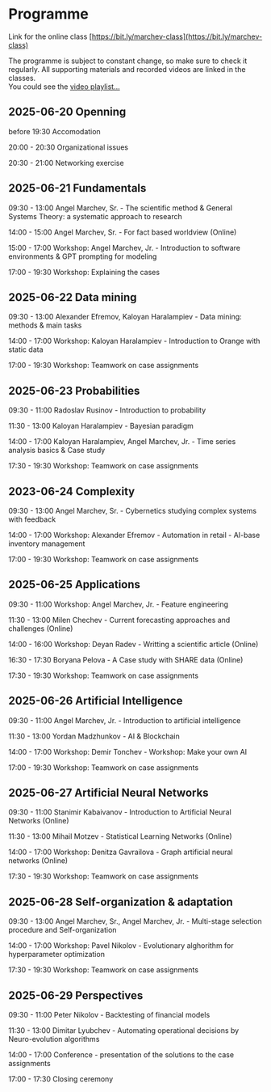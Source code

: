 # Programme  

Link for the online class [https://bit.ly/marchev-class](https://bit.ly/marchev-class)

The programme is subject to constant change, so make sure to check it regularly. All supporting materials and recorded videos are linked in the classes.  
You could see the [video playlist...](https://www.youtube.com/playlist?list=PLX9ryRl9v7BC72Zt6m_PoPJWU2zEHnvYN)  

<!-- PLease, leave constructive feedback for each lector by filling in this anonymous form: [https://bit.ly/marchev-feedback](https://bit.ly/marchev-feedback)-->

## **2025-06-20 Openning**  
  before 19:30 Accomodation   
  
<a/>  

  20:00 - 20:30 Organizational issues  
  
<a/>  

  20:30 - 21:00 Networking exercise  


## **2025-06-21 Fundamentals**  
  09:30 - 13:00 Angel Marchev, Sr. - The scientific method & General Systems Theory: a systematic approach to research  

<!--  * [video](https://www.youtube.com/playlist?list=PLX9ryRl9v7BC72Zt6m_PoPJWU2zEHnvYN)
* [materials](marchev-sr/readme.md)-->   

<a/>  

  14:00 - 15:00 Angel Marchev, Sr. - For fact based worldview (Online)  
  <!-- * [video](https://www.youtube.com/playlist?list=PLX9ryRl9v7BADKVQBPdSUZoJrN2yONVnd)
  * [materials](marchev-sr/readme.md) -->   

<a/>  

  15:00 - 17:00 Workshop: Angel Marchev, Jr. - Introduction to software environments & GPT prompting for modeling  
  <!-- * [video](https://www.youtube.com/playlist?list=PLX9ryRl9v7BADKVQBPdSUZoJrN2yONVnd)
  * [materials](marchev-jr/readme.md) -->    

<a/>  

17:00 - 19:30 Workshop: Explaining the cases    
  

## **2025-06-22 Data mining**  
  09:30 - 13:00 Alexander Efremov, Kaloyan Haralampiev - Data mining: methods & main tasks  
  <!-- * [video](https://www.youtube.com/playlist?list=PLX9ryRl9v7BADKVQBPdSUZoJrN2yONVnd)
  * [materials](efremov/readme.md) -->   
<a/>  

  14:00 - 17:00 Workshop: Kaloyan Haralampiev - Introduction to Orange with static data  
  <!-- * [video](https://www.youtube.com/playlist?list=PLX9ryRl9v7BADKVQBPdSUZoJrN2yONVnd)
  * [materials](haralampiev/readme.md) -->   
<a/>  

  17:00 - 19:30 Workshop: Teamwork on case assignments  
  

## **2025-06-23 Probabilities**  
  09:30 - 11:00 Radoslav Rusinov - Introduction to probability  
  <!-- * [video](https://www.youtube.com/playlist?list=PLX9ryRl9v7BADKVQBPdSUZoJrN2yONVnd)
  * [materials](spasova/readme.md) -->   
<a/>

  11:30 - 13:00 Kaloyan Haralampiev - Bayesian paradigm  
  <!-- * [video](https://www.youtube.com/playlist?list=PLX9ryRl9v7BADKVQBPdSUZoJrN2yONVnd)
  * [materials](rusinov/readme.md) -->   
<a/>  

   14:00 - 17:00 Kaloyan Haralampiev, Angel Marchev, Jr. - Time series analysis basics & Case study   
   <!-- * [video](https://www.youtube.com/playlist?list=PLX9ryRl9v7BADKVQBPdSUZoJrN2yONVnd)
   * [materials](marchev-jr/readme.md) -->   

<a/>  

  17:30 - 19:30 Workshop: Teamwork on case assignments  
  

## **2023-06-24 Complexity**  
  09:30 - 13:00 Angel Marchev, Sr. - Cybernetics studying complex systems with feedback  
  <!-- * [video](https://www.youtube.com/playlist?list=PLX9ryRl9v7BADKVQBPdSUZoJrN2yONVnd)
  * [materials](marchev-sr/readme.md) -->   
<a/>  

  14:00 - 17:00 Workshop: Alexander Efremov - Automation in retail - AI-base inventory management      
  <!-- * [video](https://www.youtube.com/playlist?list=PLX9ryRl9v7BADKVQBPdSUZoJrN2yONVnd)
  * [materials](radev/readme.md) -->   
<a/>  

  17:00 - 19:30 Workshop: Teamwork on case assignments  


## **2025-06-25 Applications**  

  09:30 - 11:00 Workshop: Angel Marchev, Jr. - Feature engineering  
  <!-- * [video](https://www.youtube.com/playlist?list=PLX9ryRl9v7BADKVQBPdSUZoJrN2yONVnd)
  * [materials](marchev-jr/readme.md) -->   
<a/>  

  11:30 - 13:00 Milen Chechev - Current forecasting approaches and challenges (Online)  
  <!--  * [video](https://www.youtube.com/playlist?list=PLX9ryRl9v7BADKVQBPdSUZoJrN2yONVnd)
  * [materials](chechev/readme.md) -->   
<a/>  

  14:00 - 16:00 Workshop: Deyan Radev - Writting a scientific article (Online)      
  <!-- * [video](https://www.youtube.com/playlist?list=PLX9ryRl9v7BADKVQBPdSUZoJrN2yONVnd)
  * [materials](radev/readme.md) -->   
<a/>  

  16:30 - 17:30 Boryana Pelova - A Case study with SHARE data (Online)      
  <!-- * [video](https://www.youtube.com/playlist?list=PLX9ryRl9v7BADKVQBPdSUZoJrN2yONVnd)
  * [materials](radev/readme.md) -->   
<a/>  

  17:30 - 19:30 Workshop: Teamwork on case assignments  


## **2025-06-26 Artificial Intelligence**  
  09:30 - 11:00 Angel Marchev, Jr. - Introduction to artificial intelligence    
  <!-- * [video](https://www.youtube.com/playlist?list=PLX9ryRl9v7BADKVQBPdSUZoJrN2yONVnd)
  * [materials](marchev-jr/readme.md) -->   
<a/>  

  11:30 - 13:00 Yordan Madzhunkov - AI & Blockchain  
  <!-- Laura Tolosi - LLMs & NLP (Online)   
  * [video](https://www.youtube.com/playlist?list=PLX9ryRl9v7BADKVQBPdSUZoJrN2yONVnd)
  * [materials](tolosi/readme.md) -->   
<a/>  

  14:00 - 17:00 Workshop: Demir Tonchev - Workshop: Make your own AI      
  <!-- * [video](https://www.youtube.com/playlist?list=PLX9ryRl9v7BADKVQBPdSUZoJrN2yONVnd)
  * [materials](tonchev/readme.md) -->   
<a/>  

  17:00 - 19:30 Workshop: Teamwork on case assignments  



## **2025-06-27 Artificial Neural Networks**  
  09:30 - 11:00 Stanimir Kabaivanov - Introduction to Artificial Neural Networks (Online)  
  <!-- * [video](https://www.youtube.com/playlist?list=PLX9ryRl9v7BADKVQBPdSUZoJrN2yONVnd)
  * [materials](kabaivanov/readme.md) -->   
<a/>  

  11:30 - 13:00 Mihail Motzev - Statistical Learning Networks (Online)  
  <!-- * [video](https://www.youtube.com/playlist?list=PLX9ryRl9v7BADKVQBPdSUZoJrN2yONVnd)
  * [materials](motzev/readme.md) -->   
<a/>  

  14:00 - 17:00 Workshop: Denitza Gavrailova - Graph artificial neural networks (Online)  
  <!-- * [video](https://www.youtube.com/playlist?list=PLX9ryRl9v7BADKVQBPdSUZoJrN2yONVnd)
  * [materials](marinov/readme.md) -->   
<a/>  

  17:30 - 19:30 Workshop: Teamwork on case assignments  

  
  
## **2025-06-28 Self-organization & adaptation**  
  09:30 - 13:00 Angel Marchev, Sr., Angel Marchev, Jr. - Multi-stage selection procedure and Self-organization   
  <!-- * [video](https://www.youtube.com/playlist?list=PLX9ryRl9v7BADKVQBPdSUZoJrN2yONVnd)
  * [materials](marchev-sr/readme.md) -->   
<a/>  

  14:00 - 17:00 Workshop: Pavel Nikolov - Evolutionary alghorithm for hyperparameter optimization  
  <!-- * [video](https://www.youtube.com/playlist?list=PLX9ryRl9v7BADKVQBPdSUZoJrN2yONVnd)
  * [materials](nikolov-pa/readme.md) -->   
<a/>  

  17:30 - 19:30 Workshop: Teamwork on case assignments    

  
## **2025-06-29 Perspectives**  
  09:30 - 11:00 Peter Nikolov - Backtesting of financial models   
  <!-- Sergey Vichev - RAGSQL: the concept    
  * [video](https://www.youtube.com/playlist?list=PLX9ryRl9v7BADKVQBPdSUZoJrN2yONVnd)
  * [materials](vichev/readme.md) -->   
<a/>  

   11:30 - 13:00 Dimitar Lyubchev - Automating operational decisions by Neuro-evolution algorithms   
  <!-- * [video](https://www.youtube.com/playlist?list=PLX9ryRl9v7BADKVQBPdSUZoJrN2yONVnd)
  * [materials](pelova/readme.md) -->  
<a/>  

<!--
  11:30 - 13:00 TBD  
  Nikolay Dimitrov - FetchAI: AI + Crypto (Online)   
  * [video](https://www.youtube.com/playlist?list=PLX9ryRl9v7BADKVQBPdSUZoJrN2yONVnd)  
  * [materials](dimitrov/readme.md)   
<a/>  
  -->  
  
  14:00 - 17:00 Conference - presentation of the solutions to the case assignments   
  <!-- * [video](https://www.youtube.com/playlist?list=PLX9ryRl9v7BADKVQBPdSUZoJrN2yONVnd)
  * [solution 1](cases/solution1/readme.md)  
  * [solution 2](cases/solution2/readme.md)  
  * [solution 3](cases/solution3/readme.md)  
  * [solution 4](cases/solution4/readme.md) -->    
<a/>  

  17:00 - 17:30 Closing ceremony  

<!--
## **2023-07-14 Openning**  
  before 18:30 Accomodation   
  18:30 - 19:30 Organizational issues  
  19:30 - 21:00 Networking exercise  


## **2023-07-15 Fundamentals**  
  09:30 - 13:00 Angel Marchev, Sr. - The scientific method & General Systems Theory: a systematic approach to research (Online)  
* [video1](https://youtu.be/e_wryWsMWoU)  
* [video2](https://youtu.be/YUiE8bRN2xA)  
  
<a/>  

  14:00 - 17:00 Workshop: Angel Marchev, Jr. - Introduction to software environments for modeling  
* [materials](marchev/readme.md)  
* [video](https://youtu.be/ZBoLs0D8bWw)  
  
<a/>  

17:00 - 19:30 Workshop: Explaining the cases    
  

## **2023-07-16 Fundamentals**  
  09:30 - 13:00 Angel Marchev, Sr. - Cybernetics studying complex systems with feedback (Online)  
* [video1](https://youtu.be/zyWgyePY3a8)  
* [video2](https://youtu.be/PhOLG7JdMI8)  

<a/>  

  14:00 - 17:00 Workshop: Boris Kirov - Introduction to prompt engineering for data analysis  
* [materials](kirov/readme.md)  

<a/>  

  17:00 - 19:30 Workshop: Teamwork on case assignments  
  

## **2023-07-17 Fundamentals**  
  09:30 - 11:00 Martin Minchev - Introduction to probability  
* [materials](minchev/readme.md)  
* [video](https://youtu.be/A-HITGS1xpI)  

<a/>  

  11:30 - 13:00 Kaloyan Haralampiev - Bayesian paradigm  
* [materials](haralampiev/readme.md)  
* [video](https://youtu.be/6n0o835hoyA)  

<a/>  

  14:00 - 17:00 Workshop: Angel Marchev, Jr. - Data synthesis / feature engineering  
* [materials](marchev/readme.md)  
* [video1](https://youtu.be/5Z7p50KmQiA)  
* [video2](https://youtu.be/mrtbxK_PJac)  
 
<a/>  

  17:00 - 19:30 Workshop: Teamwork on case assignments  
  

## **2023-07-18 Machine Learning concepts**  
  09:30 - 13:00 Alexander Efremov, Kaloyan Haralampiev - Data mining: methods & main tasks  
* [materials](efremov/readme.md)  
* [video1](https://youtu.be/iFOTFci498E)  
* [video2](https://youtu.be/cmedfxv0tAo)  

<a/>  

  14:00 - 17:00 Workshop: Kaloyan Haralampiev - Introduction to Orange with static data  
* [materials](haralampiev/readme.md)  
* [video1](https://youtu.be/_dZga4axVaw)  
* [video2](https://youtu.be/yCRXX32zCMg)  

<a/>  

  17:00 - 19:30 Workshop: Teamwork on case assignments  
  

## **2023-07-19 Machine Learning concepts**  
  09:30 - 10:30 Alexander Efremov - Working with imbalanced target data  
* [materials](efremov/readme.md)  
* [video](https://youtu.be/ozTCHmcy44E)  

<a/>  

  10:45 - 11:45 Alexander Efremov - Principle component analysis  
* [materials](efremov/readme.md)   
* [video](https://youtu.be/FOHq_wW6Y3Y)   

<a/>  

  12:00 - 13:00 Alexander Efremov - Approaches for variable selection  
* [materials](efremov/readme.md) [video]()   
* [video](https://youtu.be/KWrmmv-jO-Y)    

<a/>  

  14:00 - 17:00 Workshop: Deyan Radev - Regression Analysis with panel data in R (Online)  
* [materials](radev/readme.md)   
* [video 1](https://youtu.be/A63AcDVqlcQ)   
* [video 2](https://youtu.be/252NqdDUDx8)

<a/>  

  17:30 - 19:30 Workshop: Teamwork on case assignments  


## **2023-07-20 Machine Learning concepts**  
  09:30 - 11:00 Kaloyan Haralampiev, Angel Marchev, Jr. - Time series analysis basics  
* [materials](haralampiev/readme.md)   
* [video](https://youtu.be/dqpGahs2-LY)  

<a/>  

  11:30 - 12:30 Kaloyan Haralampiev - Time series case study: Fourier transform   
* [materials](haralampiev/readme.md)   
* [video](https://youtu.be/u13uOvlkIHw)    

<a/>  

  12:30 - 13:30 Angel Marchev, Jr. - Time series case study: Autoregression models  
* [materials](marchev/readme.md)   
* [video](https://youtu.be/LSmLmQMLks8)    

<a/>  

  14:30 - 16:00 Workshop: Bogomil Filipov - Building application in local environment (Online)  
* [materials](filipov/readme.md)   
* [video](https://youtu.be/Cz1ePG878iA)    

<a/>  

  16:15 - 17:30 Angel Marchev, Jr. - Introduction to AI  
* [materials](marchev/readme.md)   
* [video](https://youtu.be/vuBbjrpqSrE)    

<a/>  

  17:30 - 19:30 Workshop: Teamwork on case assignments  

  
## **2023-07-21 Artificial Neural Networks**  
  09:30 - 11:30 Mihail Motzev - Statistical Learning Networks (Online)  
* [materials](motzev/readme.md)   
* [video](https://youtu.be/znjUMbSI2F4)    

<a/>  

  12:00 - 13:30 Stanimir Kabaivanov - Introduction to Artificial Neural Networks (Online)  
* [materials](kabaivanov/readme.md)   
* [video](https://youtu.be/8fXY-F6gtbw)    

<a/>  

  14:30 - 17:00 Workshop: Peter Nikolov - Quantum Neural Networks   
* [materials](penikolov/readme.md)   
* [video](https://youtu.be/VWfRS9_x8C8)    

<a/>  

  17:00 - 19:30 Workshop: Teamwork on case assignments  

  
## **2023-07-22 Self-organization & adaptation**  
  09:30 - 13:00 Angel Marchev, Sr., Angel Marchev, Jr. - Multi-stage selection procedure and Self-organization   
* [video1](https://youtu.be/3z6xdu1KLOs)   
* [video2](https://youtu.be/uPnS7FLLoS0)    

<a/>  

  14:00 - 15:00 Demir Tonchev - Introduction to reinforced learning  
* [materials](tonchev/readme.md)  
* [video](https://youtu.be/Ve59lMzvHa8)    

<a/>  

  15:00 - 17:30 Workshop: Pavel Nikolov - Evolutionary alghorithm for hyperparameter optimization  
* [materials](panikolov/readme.md)   
* [video](https://youtu.be/dkWYyoUefOg)    

<a/>  

  17:30 - 19:30 Workshop: Teamwork on case assignments    

  
## **2023-07-23 Perspectives**  
  09:30 - 10:30 Sergey Vichev - Reasonning capabilities of LLMs using text-to-SQL  
* [materials](vichev/readme.md)   
* [video](https://youtu.be/CbWtjCxMMDo)   

<a/>  

  10:30 - 11:30 Boyan Markov - Empirical approach of studying individual risk preference  
* [materials](markov/readme.md)   
* [video](https://youtu.be/0uOPwf_TcjA)    

<a/>  

  12:00 - 13:00 A word from our partners: Irem Yaman, KBC Bank  
* [video](https://youtu.be/be62frWEyNQ)    

<a/>  
  
  14:00 - 17:00 Conference - presentation of the solutions to the case assignments   
* case 1: [[solution](cases-solutions/case1/readme.md)] [[video](https://youtu.be/OIzaDL3l1tg)]   
* case 2: [[solution](cases-solutions/case2/readme.md)] [[video](https://youtu.be/tHxHqEBUftY)]  
* case 3: [[solution](cases-solutions/case3/readme.md)] [[video](https://youtu.be/ejD8rhRcRxY)]  

<a/>  

  17:00 - 17:30 Closing ceremony  

  -->
